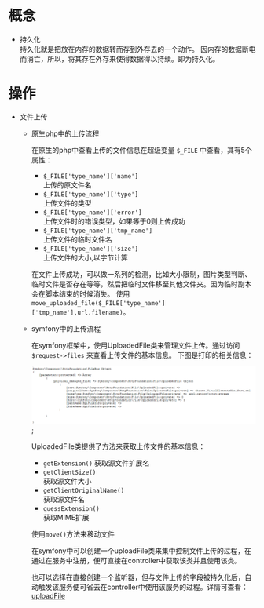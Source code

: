 # 概念
  
  - 持久化  
    持久化就是把放在内存的数据转而存到外存去的一个动作。
    因内存的数据断电而消亡，所以，将其存在外存来使得数据得以持续。即为持久化。

# 操作

  - 文件上传
    
      - 原生php中的上传流程
      
        在原生的php中查看上传的文件信息在超级变量
        `$_FILE` 中查看，其有5个属性：
         - `$_FILE['type_name']['name']`    
            上传的原文件名 
         - `$_FILE['type_name']['type']`  
            上传文件的类型
         - `$_FILE['type_name']['error']`  
            上传文件时的错误类型，如果等于0则上传成功
         - `$_FILE['type_name']['tmp_name']`  
            上传文件的临时文件名
         - `$_FILE['type_name']['size']`  
            上传文件的大小,以字节计算

        在文件上传成功，可以做一系列的检测，比如大小限制，图片类型判断、临时文件是否存在等等，然后把临时文件移至其他文件夹。因为临时副本会在脚本结束的时候消失。
        使用 `move_uploaded_file($_FILE['type_name']['tmp_name'],url.filename)`。

      - symfony中的上传流程 
        
        在symfony框架中，使用UploadedFile类来管理文件上传。通过访问 `$request->files` 来查看上传文件的基本信息。
        下图是打印的相关信息：

        ![](./image/symfony_upload_file.png);

        UploadedFile类提供了方法来获取上传文件的基本信息：
          - `getExtension()` 
            获取源文件扩展名
          - `getClientSize()`  
            获取源文件大小
          - `getClientOriginalName()`  
            获取源文件名
          - `guessExtension()`  
            获取MIME扩展

        使用`move()`方法来移动文件

        在symfony中可以创建一个uploadFile类来集中控制文件上传的过程，在通过在服务中注册，便可直接在controller中获取该类并且使用该类。

        也可以选择在直接创建一个监听器，但与文件上传的字段被持久化后，自动触发该服务便可省去在controller中使用该服务的过程。详情可查看：  
        [uploadFile](http://www.symfonychina.com/doc/current/controller/upload_file.html)